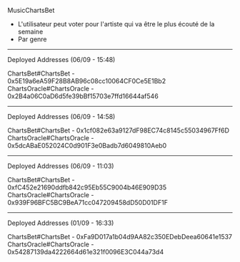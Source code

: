 MusicChartsBet

-   L'utilisateur peut voter pour l'artiste qui va être le plus écouté de la semaine
-   Par genre

---

Deployed Addresses (06/09 - 15:48)

ChartsBet#ChartsBet - 0x5E19a6eA59F28B8AB96c08cc10064CF0Ce5E1Bb2
ChartsOracle#ChartsOracle - 0x2B4a06C0aD6d5fe39bBf15703e7ffd16644af546

---

Deployed Addresses (06/09 - 14:58)

ChartsBet#ChartsBet - 0x1cf082e63a9127dF98EC74c8145c55034967Ff6D
ChartsOracle#ChartsOracle - 0x5dcABaE052024C0d901F3e0Badb7d6049810Aeb0

---

Deployed Addresses (06/09 - 11:03)

ChartsBet#ChartsBet - 0xfC452e21690ddfb842c95Eb55C9004b46E909D35
ChartsOracle#ChartsOracle - 0x939F96BFC5BC9BeA71cc047209458dD50D01DF1F

---

Deployed Addresses (01/09 - 16:33)

ChartsBet#ChartsBet - 0xFa9D017a1b04d9AA82c350EDebDeea60641e1537
ChartsOracle#ChartsOracle - 0x54287139da4222664d61e321f0096E3C044a73d4
